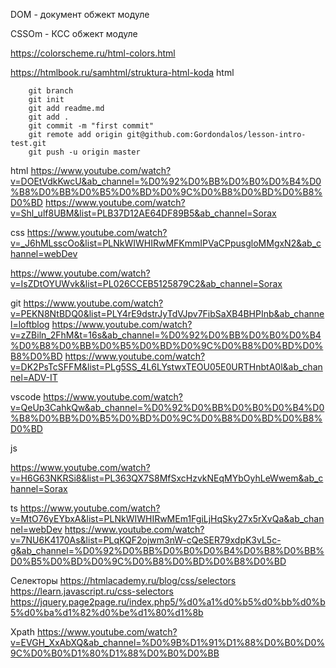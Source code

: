 

DOM - документ обжект модуле

CSSOm - КСС обжект модуле



https://colorscheme.ru/html-colors.html

https://htmlbook.ru/samhtml/struktura-html-koda html


        git branch
        git init
        git add readme.md
        git add .
        git commit -m "first commit"
        git remote add origin git@github.com:Gordondalos/lesson-intro-test.git
        git push -u origin master



html
https://www.youtube.com/watch?v=DOEtVdkKwcU&ab_channel=%D0%92%D0%BB%D0%B0%D0%B4%D0%B8%D0%BB%D0%B5%D0%BD%D0%9C%D0%B8%D0%BD%D0%B8%D0%BD
https://www.youtube.com/watch?v=Shl_ulf8UBM&list=PLB37D12AE64DF89B5&ab_channel=Sorax

css
https://www.youtube.com/watch?v=_J6hMLsscOo&list=PLNkWIWHIRwMFKmmIPVaCPpusgloMMgxN2&ab_channel=webDev

https://www.youtube.com/watch?v=IsZDtOYUWvk&list=PL026CCEB5125879C2&ab_channel=Sorax


git
https://www.youtube.com/watch?v=PEKN8NtBDQ0&list=PLY4rE9dstrJyTdVJpv7FibSaXB4BHPInb&ab_channel=loftblog
https://www.youtube.com/watch?v=zZBiln_2FhM&t=16s&ab_channel=%D0%92%D0%BB%D0%B0%D0%B4%D0%B8%D0%BB%D0%B5%D0%BD%D0%9C%D0%B8%D0%BD%D0%B8%D0%BD
https://www.youtube.com/watch?v=DK2PsTcSFFM&list=PLg5SS_4L6LYstwxTEOU05E0URTHnbtA0l&ab_channel=ADV-IT


vscode
https://www.youtube.com/watch?v=QeUp3CahkQw&ab_channel=%D0%92%D0%BB%D0%B0%D0%B4%D0%B8%D0%BB%D0%B5%D0%BD%D0%9C%D0%B8%D0%BD%D0%B8%D0%BD



js

https://www.youtube.com/watch?v=H6G63NKRSi8&list=PL363QX7S8MfSxcHzvkNEqMYbOyhLeWwem&ab_channel=Sorax


ts
https://www.youtube.com/watch?v=MtO76yEYbxA&list=PLNkWIWHIRwMEm1FgiLjHqSky27x5rXvQa&ab_channel=webDev
https://www.youtube.com/watch?v=7NU6K4170As&list=PLqKQF2ojwm3nW-cQeSER79xdpK3vL5c-g&ab_channel=%D0%92%D0%BB%D0%B0%D0%B4%D0%B8%D0%BB%D0%B5%D0%BD%D0%9C%D0%B8%D0%BD%D0%B8%D0%BD



Селекторы
https://htmlacademy.ru/blog/css/selectors
https://learn.javascript.ru/css-selectors
https://jquery.page2page.ru/index.php5/%d0%a1%d0%b5%d0%bb%d0%b5%d0%ba%d1%82%d0%be%d1%80%d1%8b

Xpath
https://www.youtube.com/watch?v=EVGH_XxAbXQ&ab_channel=%D0%9B%D1%91%D1%88%D0%B0%D0%9C%D0%B0%D1%80%D1%88%D0%B0%D0%BB
    